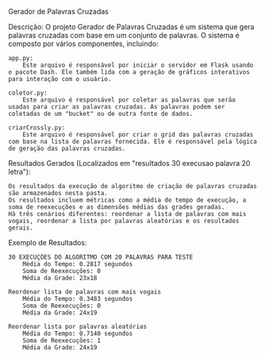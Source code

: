 Gerador de Palavras Cruzadas

Descrição:
O projeto Gerador de Palavras Cruzadas é um sistema que gera palavras cruzadas com base em um conjunto de palavras. O sistema é composto por vários componentes, incluindo:

    app.py:
        Este arquivo é responsável por iniciar o servidor em Flask usando o pacote Dash. Ele também lida com a geração de gráficos interativos para interação com o usuário.

    coletor.py:
        Este arquivo é responsável por coletar as palavras que serão usadas para criar as palavras cruzadas. As palavras podem ser coletadas de um "bucket" ou de outra fonte de dados.

    criarCrossly.py:
        Este arquivo é responsável por criar o grid das palavras cruzadas com base na lista de palavras fornecida. Ele é responsável pela lógica de geração das palavras cruzadas.

Resultados Gerados (Localizados em "resultados 30 execusao palavra 20 letra"):

    Os resultados da execução do algoritmo de criação de palavras cruzadas são armazenados nesta pasta.
    Os resultados incluem métricas como a média de tempo de execução, a soma de reexecuções e as dimensões médias das grades geradas.
    Há três cenários diferentes: reordenar a lista de palavras com mais vogais, reordenar a lista por palavras aleatórias e os resultados gerais.

Exemplo de Resultados:

    30 EXECUÇÕES DO ALGORITMO COM 20 PALAVRAS PARA TESTE
        Média do Tempo: 0.2817 segundos
        Soma de Reexecuções: 0
        Média da Grade: 23x18

    Reordenar lista de palavras com mais vogais
        Média do Tempo: 0.3483 segundos
        Soma de Reexecuções: 0
        Média da Grade: 24x19

    Reordenar lista por palavras aleatórias
        Média do Tempo: 0.7140 segundos
        Soma de Reexecuções: 1
        Média da Grade: 24x19
